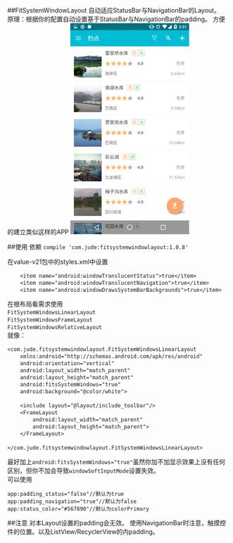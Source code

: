 ##FitSystemWindowLayout
自动适应StatusBar与NavigationBar的Layout。  
原理：根据你的配置自动设置基于StatusBar与NavigationBar的padding。 
方便的建立类似这样的APP
![screenshot](screenshot/screenshot1.jpg)

##使用
依赖 `compile 'com.jude:fitsystemwindowlayout:1.0.8'`  

在value-v21包中的styles.xml中设置

        <item name="android:windowTranslucentStatus">true</item>
        <item name="android:windowTranslucentNavigation">true</item>
        <item name="android:windowDrawsSystemBarBackgrounds">true</item>

在根布局看需求使用  
`FitSystemWindowsLinearLayout`  
`FitSystemWindowsFrameLayout`  
`FitSystemWindowsRelativeLayout`  
就像：

    <com.jude.fitsystemwindowlayout.FitSystemWindowsLinearLayout
        xmlns:android="http://schemas.android.com/apk/res/android"
        android:orientation="vertical"
        android:layout_width="match_parent"
        android:layout_height="match_parent"
        android:fitsSystemWindows="true"
        android:background="@color/white">
    
        <include layout="@layout/include_toolbar"/>
        <FrameLayout
            android:layout_width="match_parent"
            android:layout_height="match_parent">
        </FrameLayout>
        
    </com.jude.fitsystemwindowlayout.FitSystemWindowsLinearLayout>
    
最好加上`android:fitsSystemWindows="true"`虽然你加不加显示效果上没有任何区别，但你不加会导致`windowSoftInputMode`设置失效。  
可以使用

    app:padding_status="false"//默认为true
    app:padding_navigation="true"//默认为false
    app:status_color="#567890"//默认为colorPrimary
    
##注意
对本Layout设置的padding会无效。
使用NavigationBar时注意，触摸控件的位置。以及ListView/RecyclerView的内padding。
    
    